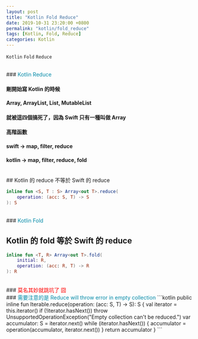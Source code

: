 ```yaml
---
layout: post
title: "Kotlin Fold Reduce"
date: 2019-10-31 23:20:00 +0800
permalink: "kotlin/fold_reduce"
tags: [Kotlin, Fold, Reduce]
categories: Kotlin
---
```


`Kotlin` `Fold` `Reduce`

<br>
### <span style="color:#0089A7">Kotlin Reduce</span>

#### 剛開始寫 Kotlin 的時候

#### Array, ArrayList, List, MutableList
#### 就被這四個搞死了，因為 Swift 只有一種叫做 Array

#### 高階函數 

#### swift -> map, filter, reduce
#### kotlin -> map, filter, reduce, fold

<br>
## Kotlin 的 reduce 不等於 Swift 的 reduce

```kotlin
inline fun <S, T : S> Array<out T>.reduce(
    operation: (acc: S, T) -> S
): S
```
<br>
### <span style="color:#0089A7">Kotlin Fold</span>

## Kotlin 的 fold 等於 Swift 的 reduce
```kotlin
inline fun <T, R> Array<out T>.fold(
    initial: R, 
    operation: (acc: R, T) -> R
): R
```

<br>
### <span style="color:#FF0000">莫名其妙就跳坑了 囧</span>

<br>
### <span style="color:#0089A7">需要注意的是 Reduce will throw error in empty collection</span>
```kotlin
public inline fun <S, T : S> Iterable<T>.reduce(operation: (acc: S, T) -> S): S {
    val iterator = this.iterator()
    if (!iterator.hasNext()) 
        throw UnsupportedOperationException("Empty collection can't be reduced.")
    var accumulator: S = iterator.next()
    while (iterator.hasNext()) {
        accumulator = operation(accumulator, iterator.next())
    }
    return accumulator
}
```